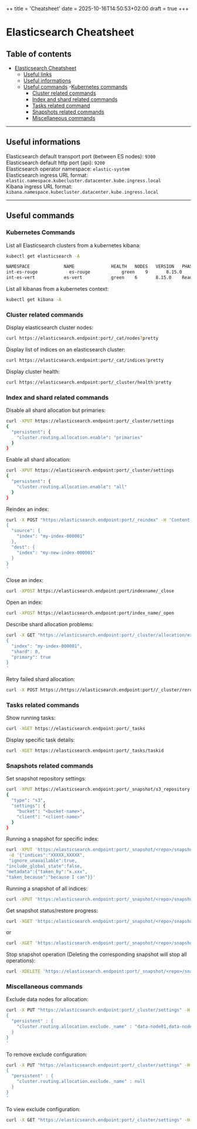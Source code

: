 ++
title = 'Cheatsheet'
date = 2025-10-16T14:50:53+02:00
draft = true
+++

# Elasticsearch Cheatsheet

## Table of contents
- [Elasticsearch Cheatsheet](#elasticsearch-cheatsheet)
  - [Useful links](#useful-links)
  - [Useful informations](#useful-informations)
  - [Useful commands](#useful-commands)
    -[Kubernetes commands](#kubernetes-commands)
    - [Cluster related commands](#cluster-related-commands)
    - [Index and shard related commands](#index-and-shard-related-commands)
    - [Tasks related command](#tasks-related-commands)
    - [Snapshots related commands](#snapshots-related-commands)
    - [Miscellaneous commands](#miscellaneous-commands)

- - -

## Useful informations

Elasticsearch default transport port (between ES nodes): `9300`  
Elasticsearch default http port (api): `9200`  
Elasticsearch operator namespace: `elastic-system`  
Elasticsearch ingress URL format: `elastic.namespace.kubecluster.datacenter.kube.ingress.local`  
Kibana ingress URL format: `kibana.namespace.kubecluster.datacenter.kube.ingress.local`  

- - -

## Useful commands

### Kubernetes Commands

List all Elasticsearch clusters from a kubernetes kibana:
```bash
kubectl get elasticsearch -A
```
```bash
NAMESPACE             NAME              HEALTH   NODES   VERSION   PHASE   AGE
int-es-rouge            es-rouge            green    9       8.15.0    Ready   181d
int-es-vert           es-vert           green    6       8.15.0    Ready   203d
```

List all kibanas from a kubernetes context:
```bash
kubectl get kibana -A
```

### Cluster related commands

Display elasticsearch cluster nodes:
```bash
curl https://elasticsearch.endpoint:port/_cat/nodes?pretty
```

Display list of indices on an elasticsearch cluster:
```bash
curl https://elasticsearch.endpoint:port/_cat/indices?pretty
```

Display cluster health:
```bash
curl https://elasticsearch.endpoint:port/_cluster/health?pretty
```
### Index and shard related commands

Disable all shard allocation but primaries:
```bash
curl -XPUT https://elasticsearch.endpoint:port/_cluster/settings
{
  "persistent": {
    "cluster.routing.allocation.enable": "primaries"
  }
}
```

Enable all shard allocation:
```bash
curl -XPUT https://elasticsearch.endpoint:port/_cluster/settings
{
  "persistent": {
    "cluster.routing.allocation.enable": "all"
  }
}
```

Reindex an index:
```bash
curl -X POST "https:/elasticsearch.endpoint:port/_reindex" -H 'Content-Type: application/json' -d'
{
  "source": {
    "index": "my-index-000001"
  },
  "dest": {
    "index": "my-new-index-000001"
  }
}
'
```

Close an index:
```bash
curl -XPOST https://elasticsearch.endpoint:port/indexname/_close
```

Open an index:
```bash
curl -XPOST https://elasticsearch.endpoint:port/index_name/_open
```

Describe shard allocation problems:
```bash
curl -X GET "https://elasticsearch.endpoint:port/_cluster/allocation/explain?pretty" -H 'Content-Type: application/json' -d'
{
  "index": "my-index-000001",
  "shard": 0,
  "primary": true
}
'
```

Retry failed shard allocation:
```bash
curl -X POST https://https://elasticsearch.endpoint:port//_cluster/reroute?retry_failed=true?pretty
```

### Tasks related commands

Show running tasks:

```bash
curl -XGET https://elasticsearch.endpoint:port/_tasks
```

Display specific task details:
```bash
curl -XGET https://elasticsearch.endpoint:port/_tasks/taskid
```


### Snapshots related commands
Set snapshot repository settings:
```bash
curl -XPUT https://elasticsearch.endpoint:port/_snapshot/s3_repository
{
  "type": "s3",
  "settings": {
    "bucket": "<bucket-name>",
    "client": "<client-name>"
  }
}
```

Running a snapshot for specific index:
```bash
curl -XPUT 'https:/elasticsearch.endpoint:port/_snapshot/<repo>/snapshot_name?wait_for_completion=true' \
 -d '{"indices":"XXXXX,XXXXX",
 "ignore_unavailable":true,
"include_global_state":false,
"metadata":{"taken_by":"x.xxx",
"taken_because":"because I can"}}'
```

Running a snapshot of all indices:
```bash
curl -XPUT 'https:/elasticsearch.endpoint:port/_snapshot/<repo>/snapshot_name'
```

Get snapshot status/restore progress:
```bash
curl -XGET 'https:/elasticsearch.endpoint:port/_snapshot/<repo>/snapshot_name?pretty'`
```
or
```bash
curl -XGET 'https:/elasticsearch.endpoint:port/_snapshot/<repo>/snapshot_name/_status?pretty'
```

Stop snapshot operation (Deleting the corresponding snapshot will stop all operations):
```bash
curl -XDELETE 'https://elasticsearch.endpoint:port/_snapshot/<repo>/snapshot_name?pretty'
```

### Miscellaneous commands

Exclude data nodes for allocation:
```bash
curl -X PUT "https://elasticsearch.endpoint:port/_cluster/settings" -H 'Content-Type: application/json' -d'
{
  "persistent" : {
    "cluster.routing.allocation.exclude._name" : "data-node01,data-node02"
  }
}
'
```
To remove exclude configuration:
```bash
curl -X PUT "https://elasticsearch.endpoint:port/_cluster/settings" -H 'Content-Type: application/json' -d'
{
  "persistent" : {
    "cluster.routing.allocation.exclude._name" : null
  }
}
'
```
To view exclude configuration:
```bash
curl -X GET "https://elasticsearch.endpoint:port/_cluster/settings" -H 'Content-Type: application/json'
```
